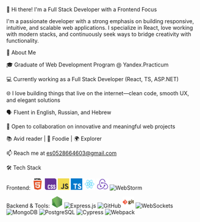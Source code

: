 👋 Hi there! I'm a Full Stack Developer with a Frontend Focus

I'm a passionate developer with a strong emphasis on building responsive, intuitive, and scalable web applications.
I specialize in React, love working with modern stacks, and continuously seek ways to bridge creativity with functionality.

🚀 About Me

🎓 Graduate of Web Development Program @ Yandex.Practicum

💻 Currently working as a Full Stack Developer  (React, TS, ASP.NET)

🌐 I love building things that live on the internet—clean code, smooth UX, and elegant solutions

🗣 Fluent in English, Russian, and Hebrew

🤝 Open to collaboration on innovative and meaningful web projects

📚 Avid reader | 🍜 Foodie | 🌍 Explorer

📫 Reach me at es0528664603@gmail.com

🛠 Tech Stack
<!-- Frontend -->
Frontend:
<img src="https://raw.githubusercontent.com/github/explore/main/topics/html/html.png" height="30" alt="HTML"/>
<img src="https://raw.githubusercontent.com/github/explore/main/topics/css/css.png" height="30" alt="CSS"/>
<img src="https://raw.githubusercontent.com/github/explore/main/topics/javascript/javascript.png" height="30" alt="JavaScript"/>
<img src="https://raw.githubusercontent.com/github/explore/main/topics/typescript/typescript.png" height="30" alt="TypeScript"/>
<img src="https://raw.githubusercontent.com/github/explore/main/topics/react/react.png" height="30" alt="React"/>
<img src="https://raw.githubusercontent.com/github/explore/main/topics/redux/redux.png" height="30" alt="Redux"/>
<img src="https://upload.wikimedia.org/wikipedia/commons/thumb/c/c0/WebStorm_Icon.svg/768px-WebStorm_Icon.svg.png" height="30" alt="WebStorm"/>

Backend & Tools:
<img src="https://raw.githubusercontent.com/github/explore/main/topics/nodejs/nodejs.png" height="30" alt="Node.js"/>
<img src="https://upload.wikimedia.org/wikipedia/commons/6/64/Expressjs.png" height="30" alt="Express.js"/>
<img src="https://upload.wikimedia.org/wikipedia/commons/2/29/GitHub_logo_2013.svg" height="30" alt="GitHub"/>
<img src="https://raw.githubusercontent.com/github/explore/main/topics/git/git.png" height="30" alt="Git"/>
<img src="https://cdn-images-1.medium.com/max/800/1*_6Zt1h5jopuP9syi-VDoMg.jpeg" height="30" alt="WebSockets"/>
<img src="https://1000logos.net/wp-content/uploads/2020/08/MongoDB-Logo-768x480.png" height="30" alt="MongoDB"/>
<img src="https://1000logos.net/wp-content/uploads/2020/08/PostgreSQL-Logo-768x480.png" height="30" alt="PostgreSQL"/>
<img src="https://upload.wikimedia.org/wikipedia/commons/a/a4/Cypress.png" height="30" alt="Cypress"/>
<img src="https://www.nicepng.com/png/detail/290-2907275_webpack-logo-default-with-proper-spacing-on-light.png" height="30" alt="Webpack"/>





<!---
ElenaSolov/ElenaSolov is a ✨ special ✨ repository because its `README.md` (this file) appears on your GitHub profile.
You can click the Preview link to take a look at your changes.
--->
